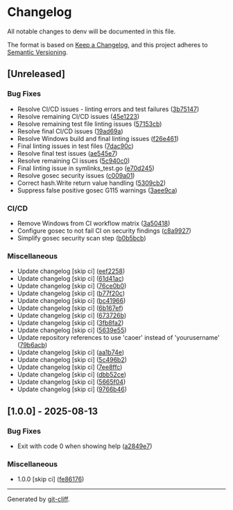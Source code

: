 # Changelog

All notable changes to denv will be documented in this file.

The format is based on [Keep a Changelog](https://keepachangelog.com/en/1.0.0/),
and this project adheres to [Semantic Versioning](https://semver.org/spec/v2.0.0.html).

## [Unreleased]

### Bug Fixes

- Resolve CI/CD issues - linting errors and test failures ([3b75147](https://github.com/caoer/denv/commit/3b7514703a9eaca6940f32d3efee41c1de1d4aa8))
- Resolve remaining CI/CD issues ([45e1223](https://github.com/caoer/denv/commit/45e1223128c421cf65f071d475692e6ddbed16a3))
- Resolve remaining test file linting issues ([57153cb](https://github.com/caoer/denv/commit/57153cb5a61b80d9d63ddeb51fd134056e39c3aa))
- Resolve final CI/CD issues ([19ad69a](https://github.com/caoer/denv/commit/19ad69a9edb5e2fab63ee93cc10104046e649046))
- Resolve Windows build and final linting issues ([f26e461](https://github.com/caoer/denv/commit/f26e4614291be4d97f45b10995ae7ca846f755bc))
- Final linting issues in test files ([7dac90c](https://github.com/caoer/denv/commit/7dac90c3a9dc5772d6aea7f284889ad8f16987cf))
- Resolve final test issues ([ae545e7](https://github.com/caoer/denv/commit/ae545e7e4a4e582b556fba7395f12fdf4ba441c3))
- Resolve remaining CI issues ([5c940c0](https://github.com/caoer/denv/commit/5c940c067e1b5b759698fe9ae7a254e0d8c5d586))
- Final linting issue in symlinks_test.go ([e70d245](https://github.com/caoer/denv/commit/e70d245930f5a607c639656a58dcecbf4c9c15d0))
- Resolve gosec security issues ([c009a01](https://github.com/caoer/denv/commit/c009a011da0293ffbcc30a73e56100d15eb3aff9))
- Correct hash.Write return value handling ([5309cb2](https://github.com/caoer/denv/commit/5309cb20c60c59dcaff0efa6a8493ffa238108fd))
- Suppress false positive gosec G115 warnings ([3aee9ca](https://github.com/caoer/denv/commit/3aee9caaf64aad737dde2418ef05375fe6e6f825))

### CI/CD

- Remove Windows from CI workflow matrix ([3a50418](https://github.com/caoer/denv/commit/3a504184586e6f4fd5198c00ae8e0483b478aa4e))
- Configure gosec to not fail CI on security findings ([c8a9927](https://github.com/caoer/denv/commit/c8a9927c68769f19cf6a016308c05b33e4431e65))
- Simplify gosec security scan step ([b0b5bcb](https://github.com/caoer/denv/commit/b0b5bcb3a9a8747bd0d7df59d331012181caa952))

### Miscellaneous

- Update changelog [skip ci] ([eef2258](https://github.com/caoer/denv/commit/eef22586752ed03047256934fa35f0c197a7671c))
- Update changelog [skip ci] ([61d41ac](https://github.com/caoer/denv/commit/61d41ace2e55a02623f1100be874a441cbbe03c4))
- Update changelog [skip ci] ([76ce0b0](https://github.com/caoer/denv/commit/76ce0b07cb3c1c29be2dd8aae5a0c2c1b32b47de))
- Update changelog [skip ci] ([b77f20c](https://github.com/caoer/denv/commit/b77f20c0a28bbd19183f54509f027a878f4cc362))
- Update changelog [skip ci] ([bc41966](https://github.com/caoer/denv/commit/bc4196699de21ebae31408135abc05550033c3ba))
- Update changelog [skip ci] ([6b167ef](https://github.com/caoer/denv/commit/6b167efae17c8072df2ee4dcb672e7d3b96325d2))
- Update changelog [skip ci] ([673726b](https://github.com/caoer/denv/commit/673726bf8744b815278a78b9fa3ac6709ccbad8d))
- Update changelog [skip ci] ([3fb8fa2](https://github.com/caoer/denv/commit/3fb8fa215ea2c7e4996ab6d3605a0848f8cf232d))
- Update changelog [skip ci] ([5639e55](https://github.com/caoer/denv/commit/5639e554e2291f30f21da501080c20e550a73403))
- Update repository references to use 'caoer' instead of 'yourusername' ([79b6acb](https://github.com/caoer/denv/commit/79b6acbaa15991e735d7a8d4d0de7374a9707120))
- Update changelog [skip ci] ([aa1b74e](https://github.com/caoer/denv/commit/aa1b74e4f18f40fe8f4a9ba53dcc7c6ccf9d575d))
- Update changelog [skip ci] ([5c496b2](https://github.com/caoer/denv/commit/5c496b21aac1f062acbf5061a79c248daeef9038))
- Update changelog [skip ci] ([7ee8ffc](https://github.com/caoer/denv/commit/7ee8ffcfe78937b16b954e88c71dcdb8a499d707))
- Update changelog [skip ci] ([dbb52ce](https://github.com/caoer/denv/commit/dbb52ce71edab78f1be8ec4bc6d91bdbd21e6ed1))
- Update changelog [skip ci] ([5665f04](https://github.com/caoer/denv/commit/5665f0452583d32b35a5427eaf812bec2a590fc9))
- Update changelog [skip ci] ([9766b46](https://github.com/caoer/denv/commit/9766b468e523aec18b755cf5dc7fd24a68ccd8a3))

## [1.0.0] - 2025-08-13

### Bug Fixes

- Exit with code 0 when showing help ([a2849e7](https://github.com/caoer/denv/commit/a2849e7fda3ec70ae192d18fd85144d70a2cb1af))

### Miscellaneous

- 1.0.0 [skip ci] ([fe86176](https://github.com/caoer/denv/commit/fe8617684899534dc069fa70b46975ff433a938b))

---
Generated by [git-cliff](https://github.com/orhun/git-cliff).
